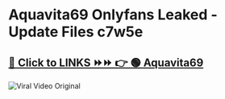 
 # Aquavita69 Onlyfans Leaked - Update Files c7w5e

## <h2><a href="https://clipsfans.com/Aquavita69&ref=git">🔗 Click to LINKS ⏩⏩ 👉 🟢 Aquavita69 </a></h2>

<a href="https://clipsfans.com/Aquavita69&ref=git" rel="nofollow" data-target="animated-image.originalLink"><img src="https://i.ibb.co.com/xMMVF88/686577567.gif" alt="Viral Video Original" style="max-width: 100%; display: inline-block;" data-target="animated-image.originalImage"></a>

